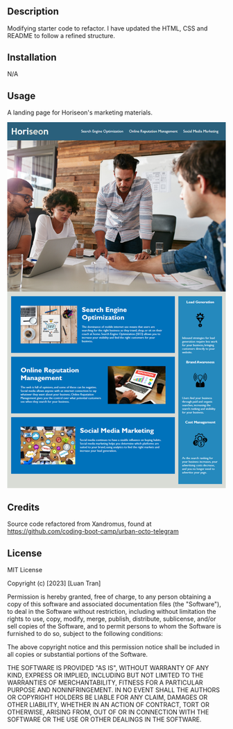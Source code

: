 # <Horiseon-refactored-code-Luan>

## Description

Modifying starter code to refactor. I have updated the HTML, CSS and README to follow a refined structure.


## Installation

N/A

## Usage

A landing page for Horiseon's marketing materials.

![website's appearance and functionality preview](Develop/assets/images/screenshot.png)

## Credits

Source code refactored from Xandromus, found at https://github.com/coding-boot-camp/urban-octo-telegram

## License

MIT License

Copyright (c) [2023] [Luan Tran]

Permission is hereby granted, free of charge, to any person obtaining a copy
of this software and associated documentation files (the "Software"), to deal
in the Software without restriction, including without limitation the rights
to use, copy, modify, merge, publish, distribute, sublicense, and/or sell
copies of the Software, and to permit persons to whom the Software is
furnished to do so, subject to the following conditions:

The above copyright notice and this permission notice shall be included in all
copies or substantial portions of the Software.

THE SOFTWARE IS PROVIDED "AS IS", WITHOUT WARRANTY OF ANY KIND, EXPRESS OR
IMPLIED, INCLUDING BUT NOT LIMITED TO THE WARRANTIES OF MERCHANTABILITY,
FITNESS FOR A PARTICULAR PURPOSE AND NONINFRINGEMENT. IN NO EVENT SHALL THE
AUTHORS OR COPYRIGHT HOLDERS BE LIABLE FOR ANY CLAIM, DAMAGES OR OTHER
LIABILITY, WHETHER IN AN ACTION OF CONTRACT, TORT OR OTHERWISE, ARISING FROM,
OUT OF OR IN CONNECTION WITH THE SOFTWARE OR THE USE OR OTHER DEALINGS IN THE
SOFTWARE.